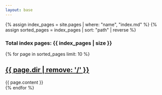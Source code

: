 ```yaml
---
layout: base
---
```


<div class="posts">
{% assign index_pages = site.pages | where: "name", "index.md" %}
{% assign sorted_pages = index_pages | sort: "path" | reverse %}

<h3>Total index pages: {{ index_pages | size }}</h3>

{% for page in sorted_pages limit: 10 %}
    <div class="post-preview">
    <h2><a href="./{{ page.url }}">{{ page.dir | remove: '/' }}</a></h2>
    <div class="post-content">
        {{ page.content }}
    </div>
    </div>
{% endfor %}
</div>
